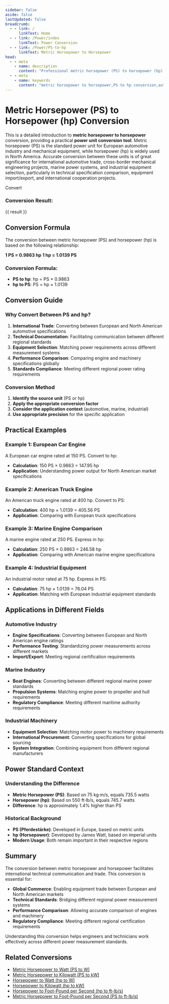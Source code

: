 ```yaml
---
sidebar: false
aside: false
lastUpdated: false
breadcrumb:
  - - link: /
      linkText: Home
  - - link: /Power/index
      linkText: Power Conversion
  - - link: /Power/PS-to-hp
      linkText: Metric Horsepower to Horsepower
head:
  - - meta
    - name: description
      content: "Professional metric horsepower (PS) to horsepower (hp) conversion tool, providing precise power unit conversion formulas and calculation methods. Suitable for automotive engineering, marine power, industrial machinery and other fields for international technical communication, supports power conversion between European standards and North American standards, meeting international trade and technical cooperation needs."
  - - meta
    - name: keywords
      content: "metric horsepower to horsepower,PS to hp conversion,automotive engine power,marine power conversion,industrial machinery power,European horsepower standard,North American horsepower standard,international technical communication,power unit comparison,engine specification conversion,mechanical equipment selection,international trade power"
---
```

# Metric Horsepower (PS) to Horsepower (hp) Conversion

This is a detailed introduction to **metric horsepower to horsepower** conversion, providing a practical **power unit conversion tool**. Metric horsepower (PS) is the standard power unit for European automotive industry and mechanical equipment, while horsepower (hp) is widely used in North America. Accurate conversion between these units is of great significance for international automotive trade, cross-border mechanical engineering projects, marine power systems, and industrial equipment selection, particularly in technical specification comparison, equipment import/export, and international cooperation projects.

<script setup>
import { onMounted,reactive,inject ,ref  } from 'vue'
import { NButton,NForm ,NFormItem,NInput,NInputNumber,NSelect,NCard,useMessage ,NGrid ,NGi } from 'naive-ui'
import { defineClientComponent } from 'vitepress'
import { Power } from '../../files';
const convert = inject('convert')
const seoKey = [
  'metric horsepower to horsepower', 'PS to hp conversion', 'automotive engine power', 'marine power conversion', 'industrial machinery power',
  'European horsepower standard', 'North American horsepower standard', 'international technical communication', 'power unit comparison', 'engine specification conversion',
  'mechanical equipment selection', 'international trade power', 'hp power unit', 'horsepower conversion tool', 'power standard comparison'
];
const options =  [
  { "label": "Metric Horsepower (PS)","value": "PS" },
  { "label": "Horsepower (hp)","value": "hp" }
];
const formRef = ref(null);
const rules = {
  number:{
    required: true,
    type: 'number',
    trigger: "blur",
    message: 'Please enter a number'
  },
  to:{
    required: true,
    trigger: "select",
    message: 'Please select conversion unit'
  },
  from:{
    required: true,
    trigger: "select",
    message: 'Please select source unit'
  }
}
const message = useMessage()
const formValue = reactive({
  number: 1,
  from: 'PS',
  to: 'hp'
})
const result = ref('')
const handleValidateClick = (e) => {
  e.preventDefault()
  formRef.value?.validate((errors) => {
    if (!errors) {
      result.value = convert(formValue.number, formValue.from, formValue.to, Power)
    } else {
      console.log(errors)
      message.error('Invalid')
    }
  })
}
</script>

<NCard title="Metric Horsepower to Horsepower Converter">
<NForm ref="formRef" :model="formValue" :rules="rules">
<NGrid :cols="24" :x-gap="12">
<NGi :span="24">
<NFormItem path="number" label="Enter Value">
<NInputNumber v-model:value="formValue.number" placeholder="Enter the value to convert" />
</NFormItem>
</NGi>
<NGi :span="12">
<NFormItem path="from" label="From">
<NSelect v-model:value="formValue.from" placeholder="Select source unit" :options="options" />
</NFormItem>
</NGi>
<NGi :span="12">
<NFormItem path="to" label="To">
<NSelect v-model:value="formValue.to" placeholder="Select target unit" :options="options" />
</NFormItem>
</NGi>
<NGi :span="24">
<NFormItem>
<NButton type="primary" @click="handleValidateClick">
Convert
</NButton>
</NFormItem>
</NGi>
</NGrid>
</NForm>
<div v-if="result" style="margin-top: 20px;">
<h3>Conversion Result:</h3>
<p>{{ result }}</p>
</div>
</NCard>

## Conversion Formula

The conversion between metric horsepower (PS) and horsepower (hp) is based on the following relationship:

**1 PS = 0.9863 hp**
**1 hp = 1.0139 PS**

### Conversion Formula:
- **PS to hp**: hp = PS × 0.9863
- **hp to PS**: PS = hp × 1.0139

## Conversion Guide

### Why Convert Between PS and hp?

1. **International Trade**: Converting between European and North American automotive specifications
2. **Technical Documentation**: Facilitating communication between different regional standards
3. **Equipment Selection**: Matching power requirements across different measurement systems
4. **Performance Comparison**: Comparing engine and machinery specifications globally
5. **Standards Compliance**: Meeting different regional power rating requirements

### Conversion Method

1. **Identify the source unit** (PS or hp)
2. **Apply the appropriate conversion factor**
3. **Consider the application context** (automotive, marine, industrial)
4. **Use appropriate precision** for the specific application

## Practical Examples

### Example 1: European Car Engine
A European car engine rated at 150 PS. Convert to hp:
- **Calculation**: 150 PS × 0.9863 = 147.95 hp
- **Application**: Understanding power output for North American market specifications

### Example 2: American Truck Engine
An American truck engine rated at 400 hp. Convert to PS:
- **Calculation**: 400 hp × 1.0139 = 405.56 PS
- **Application**: Comparing with European truck specifications

### Example 3: Marine Engine Comparison
A marine engine rated at 250 PS. Express in hp:
- **Calculation**: 250 PS × 0.9863 = 246.58 hp
- **Application**: Comparing with American marine engine specifications

### Example 4: Industrial Equipment
An industrial motor rated at 75 hp. Express in PS:
- **Calculation**: 75 hp × 1.0139 = 76.04 PS
- **Application**: Matching with European industrial equipment standards

## Applications in Different Fields

### Automotive Industry
- **Engine Specifications**: Converting between European and North American engine ratings
- **Performance Testing**: Standardizing power measurements across different markets
- **Import/Export**: Meeting regional certification requirements

### Marine Industry
- **Boat Engines**: Converting between different regional marine power standards
- **Propulsion Systems**: Matching engine power to propeller and hull requirements
- **Regulatory Compliance**: Meeting different maritime authority requirements

### Industrial Machinery
- **Equipment Selection**: Matching motor power to machinery requirements
- **International Procurement**: Converting specifications for global sourcing
- **System Integration**: Combining equipment from different regional manufacturers

## Power Standard Context

### Understanding the Difference
- **Metric Horsepower (PS)**: Based on 75 kg⋅m/s, equals 735.5 watts
- **Horsepower (hp)**: Based on 550 ft⋅lb/s, equals 745.7 watts
- **Difference**: hp is approximately 1.4% higher than PS

### Historical Background
- **PS (Pferdestärke)**: Developed in Europe, based on metric units
- **hp (Horsepower)**: Developed by James Watt, based on imperial units
- **Modern Usage**: Both remain important in their respective regions

## Summary

The conversion between metric horsepower and horsepower facilitates international technical communication and trade. This conversion is essential for:

- **Global Commerce**: Enabling equipment trade between European and North American markets
- **Technical Standards**: Bridging different regional power measurement systems
- **Performance Comparison**: Allowing accurate comparison of engines and machinery
- **Regulatory Compliance**: Meeting different regional certification requirements

Understanding this conversion helps engineers and technicians work effectively across different power measurement standards.

## Related Conversions

- [Metric Horsepower to Watt (PS to W)](/Power/PS-to-W)
- [Metric Horsepower to Kilowatt (PS to kW)](/Power/PS-to-kW)
- [Horsepower to Watt (hp to W)](/Power/hp-to-W)
- [Horsepower to Kilowatt (hp to kW)](/Power/hp-to-kW)
- [Horsepower to Foot-Pound per Second (hp to ft-lb/s)](/Power/hp-to-ft-lb_s)
- [Metric Horsepower to Foot-Pound per Second (PS to ft-lb/s)](/Power/PS-to-ft-lb_s)